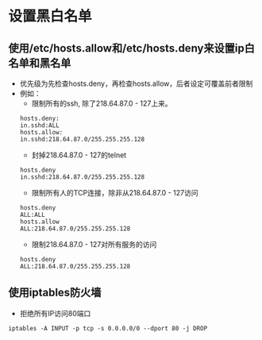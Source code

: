 # 设置黑白名单

## 使用/etc/hosts.allow和/etc/hosts.deny来设置ip白名单和黑名单
- 优先级为先检查hosts.deny，再检查hosts.allow，后者设定可覆盖前者限制
- 例如：
    + 限制所有的ssh, 除了218.64.87.0 - 127上来。
    ```
    hosts.deny: 
    in.sshd:ALL 
    hosts.allow: 
    in.sshd:218.64.87.0/255.255.255.128
    ```
    + 封掉218.64.87.0 - 127的telnet 
    ```
    hosts.deny 
    in.sshd:218.64.87.0/255.255.255.128
    ```
    + 限制所有人的TCP连接，除非从218.64.87.0 - 127访问 
    ```
    hosts.deny 
    ALL:ALL 
    hosts.allow 
    ALL:218.64.87.0/255.255.255.128
    ```
    + 限制218.64.87.0 - 127对所有服务的访问 
    ```
    hosts.deny 
    ALL:218.64.87.0/255.255.255.128
    ```

## 使用iptables防火墙
- 拒绝所有IP访问80端口
```
iptables -A INPUT -p tcp -s 0.0.0.0/0 --dport 80 -j DROP    
```

